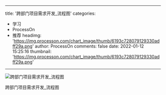 
---
title: '跨部门项目需求开发_流程图'
categories: 
 - 学习
 - ProcessOn
 - 推荐
headimg: 'https://img.processon.com/chart_image/thumb/6193c728079129330adff29a.png'
author: ProcessOn
comments: false
date: 2022-01-12 15:25:16
thumbnail: 'https://img.processon.com/chart_image/thumb/6193c728079129330adff29a.png'
---

<div>   
<img class="thumb" alt="跨部门项目需求开发_流程图" src="https://img.processon.com/chart_image/thumb/6193c728079129330adff29a.png" referrerpolicy="no-referrer">
<p>跨部门项目需求开发_流程图</p>  
</div>
            